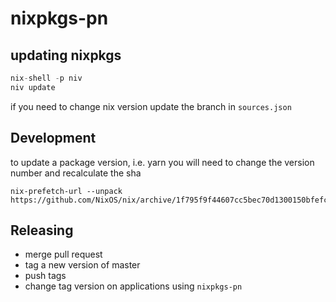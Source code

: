# nixpkgs-pn

## updating nixpkgs

```nix
nix-shell -p niv
niv update
```

if you need to change nix version update the branch in `sources.json`

## Development

to update a package version, i.e. yarn
you will need to change the version number and recalculate the sha

```
nix-prefetch-url --unpack https://github.com/NixOS/nix/archive/1f795f9f44607cc5bec70d1300150bfefcef2aae.tar.gz
```

## Releasing

* merge pull request
* tag a new version of master
* push tags
* change tag version on applications using `nixpkgs-pn`
